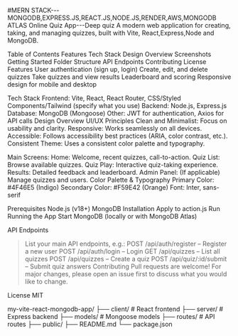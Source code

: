 #MERN STACK---MONGODB,EXPRESS.JS,REACT.JS,NODE.JS,RENDER,AWS,MONGODB ATLAS
Online Quiz App---Deep quiz
A modern web application for creating, taking, and managing quizzes, built with Vite, React,Express,Node and MongoDB.

Table of Contents
Features
Tech Stack
Design Overview
Screenshots
Getting Started
Folder Structure
API Endpoints
Contributing
License
Features
User authentication (sign up, login)
Create, edit, and delete quizzes
Take quizzes and view results
Leaderboard and scoring
Responsive design for mobile and desktop

Tech Stack
Frontend: Vite, React, React Router, CSS/Styled Components/Tailwind (specify what you use)
Backend: Node.js, Express.js
Database: MongoDB (Mongoose)
Other: JWT for authentication, Axios for API calls
Design Overview
UI/UX Principles
Clean and Minimalist: Focus on usability and clarity.
Responsive: Works seamlessly on all devices.
Accessible: Follows accessibility best practices (ARIA, color contrast, etc.).
Consistent Theme: Uses a consistent color palette and typography.

Main Screens:
Home: Welcome, recent quizzes, call-to-action.
Quiz List: Browse available quizzes.
Quiz Play: Interactive quiz-taking experience.
Results: Detailed feedback and leaderboard.
Admin Panel: (If applicable) Manage quizzes and users.
Color Palette & Typography
Primary Color: #4F46E5 (Indigo)
Secondary Color: #F59E42 (Orange)
Font: Inter, sans-serif

Prerequisites
Node.js (v18+)
MongoDB
Installation
Apply to action.js
Run
Running the App
Start MongoDB (locally or with MongoDB Atlas)

API Endpoints
> List your main API endpoints, e.g.:
POST /api/auth/register – Register a new user
POST /api/auth/login – Login
GET /api/quizzes – List all quizzes
POST /api/quizzes – Create a quiz
POST /api/quiz/:id/submit – Submit quiz answers
Contributing
Pull requests are welcome! For major changes, please open an issue first to discuss what you would like to change.

License
MIT

my-vite-react-mongodb-app/
├── client/ # React frontend
├── server/ # Express backend
├── models/ # Mongoose models
├── routes/ # API routes
├── public/
├── README.md
└── package.json

